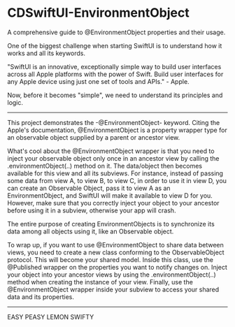 # CDSwiftUI-EnvironmentObject
A comprehensive guide to @EnvironmentObject properties and their usage.

One of the biggest challenge when starting SwiftUI is to understand how it works and all its keywords. 

"SwiftUI is an innovative, exceptionally simple way to build user interfaces across all Apple platforms with the power of Swift. Build user interfaces for any Apple device using just one set of tools and APIs." - Apple. 

Now, before it becomes "simple", we need to understand its principles and logic. 

----------------------------

This project demonstrates the -@EnvironmentObject- keyword. 
Citing the Apple's documentation, @EnvironmentObject is a property wrapper type for an observable object supplied by a parent or ancestor view.

What's cool about the @EnvironmentObject wrapper is that you need to inject your observable object only once in an ancestor view by calling the .environmentObject(..) method on it. The data/object then becomes available for this view and all its subviews. For instance, instead of passing some data from view A, to view B, to view C, in order to use it in view D, you can create an Observable Object, pass it to view A as an EnvironmentObject, and SwiftUI will make it available to view D for you. However, make sure that you correctly inject your object to your ancestor before using it in a subview, otherwise your app will crash. 

The entire purpose of creating EnvironmentObjects is to synchronize its data among all objects using it, like an Observable object. 

To wrap up, if you want to use @EnvironmentObject to share data between views, you need to create a new class conforming to the ObservableObject protocol. This will become your shared model. Inside this class, use the @Published wrapper on the properties you want to notify changes on. Inject your object into your ancestor views by using the .environmentObject(..) method when creating the instance of your view. Finally, use the @EnvironmentObject wrapper inside your subview to access your shared data and its properties.  

------------ 
EASY PEASY LEMON SWIFTY
